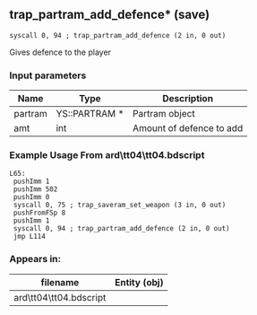 ## trap_partram_add_defence* (save)

`syscall 0, 94 ; trap_partram_add_defence (2 in, 0 out)`

Gives defence to the player

### Input parameters
| Name | Type | Description
|------|------|------------
| partram   | YS::PARTRAM *   | Partram object
| amt   | int   | Amount of defence to add


### Example Usage From ard\tt04\tt04.bdscript
```plaintext
L65:
 pushImm 1
 pushImm 502
 pushImm 0
 syscall 0, 75 ; trap_saveram_set_weapon (3 in, 0 out)
 pushFromFSp 8
 pushImm 1
 syscall 0, 94 ; trap_partram_add_defence (2 in, 0 out)
 jmp L114
```


### Appears in:
| filename | Entity (obj)
|----------|-------------
| ard\tt04\tt04.bdscript       |           




